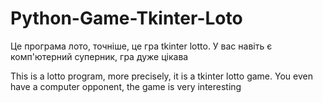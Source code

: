 # Python-Game-Tkinter-Loto

Це програма лото, точніше, це гра tkinter lotto. У вас навіть є комп'ютерний суперник, гра дуже цікава

This is a lotto program, more precisely, it is a tkinter lotto game. You even have a computer opponent, the game is very interesting
